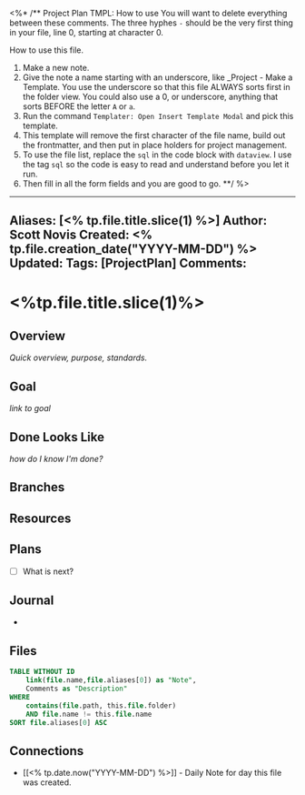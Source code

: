 <%*
/**
Project Plan TMPL: How to use
You will want to delete everything between these comments.  The three hyphes `-` should
be the very first thing in your file, line 0, starting at character 0.

How to use this file.
1. Make a new note.
2. Give the note a name starting with an underscore, like _Project - Make a Template.  You use the underscore so that this file ALWAYS sorts first in the folder view.  You could also use a 0, or underscore, anything that sorts BEFORE the letter `A` or `a`.
3. Run the command `Templater: Open Insert Template Modal` and pick this template.
4. This template will remove the first character of the file name, build out the frontmatter, and then put in place holders for project management.
5. To use the file list, replace the `sql` in the code block with `dataview`.  I use the tag `sql` so the code is easy to read and understand before you let it run.
6. Then fill in all the form fields and you are good to go.
**/
%>
---
Aliases: [<% tp.file.title.slice(1) %>]
Author: Scott Novis
Created: <% tp.file.creation_date("YYYY-MM-DD") %>
Updated: 
Tags: [ProjectPlan]
Comments: 
---

# <%tp.file.title.slice(1)%>

## Overview
_Quick overview, purpose, standards._  

## Goal
_link to goal_

## Done Looks Like
_how do I know I'm done?_

## Branches

## Resources


## Plans
- [ ] What is next?

## Journal
- 


## Files
```sql
TABLE WITHOUT ID 
	link(file.name,file.aliases[0]) as "Note",
	Comments as "Description"
WHERE 
	contains(file.path, this.file.folder) 
	AND file.name != this.file.name
SORT file.aliases[0] ASC
```


## Connections
- [[<% tp.date.now("YYYY-MM-DD") %>]] - Daily Note for day this file was created.